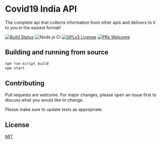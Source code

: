 # Covid19 India API
The complete api that collects information from other apis and delivers to it to you in the easiest format!

[![Build Status](https://travis-ci.org/divy-work/covid19-india-api.svg?branch=master)](https://travis-ci.org/divy-work/covid19-india-api)
![Node.js CI](https://github.com/divy-work/covid19-india-api/workflows/Node.js%20CI/badge.svg)
[![GPLv3 License](https://img.shields.io/badge/License-GPL%20v3-yellow.svg)](https://opensource.org/licenses/)
[![PRs Welcome](https://img.shields.io/badge/PRs-welcome-brightgreen.svg?style=flat-square)](http://makeapullrequest.com)

## Building and running from source

```bash
npm run-script build
npm start
```

## Contributing
Pull requests are welcome. For major changes, please open an issue first to discuss what you would like to change.

Please make sure to update tests as appropriate.

## License
[MIT](https://choosealicense.com/licenses/mit/)